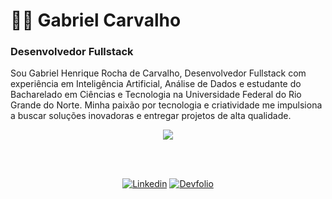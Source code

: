 # 👨‍💻 Gabriel Carvalho 

### Desenvolvedor Fullstack

Sou Gabriel Henrique Rocha de Carvalho, Desenvolvedor Fullstack com experiência em Inteligência Artificial, Análise de Dados e estudante do Bacharelado em Ciências e Tecnologia na Universidade Federal do Rio Grande do Norte. Minha paixão por tecnologia e criatividade me impulsiona a buscar soluções inovadoras e entregar projetos de alta qualidade.

<div align="center">

  <a href="https://skillicons.dev">
    <img src="https://skillicons.dev/icons?i=javascript,php,python,react,laravel,mui,docker,git,linux" />
  </a>

  <br><br/>

  [![Linkedin](https://img.shields.io/badge/LinkedIn-0077B5?style=for-the-badge&logo=linkedin&logoColor=white)](https://www.linkedin.com/in/gabriel-carvalho-7911a225b/)
  [![Devfolio](https://img.shields.io/badge/Meu%20Site-222222?style=for-the-badge&logo=vercel&logoColor=white)]([https://www.linkedin.com/in/gabriel-carvalho-7911a225b/](https://devfolio-sandy.vercel.app/))

</div>
